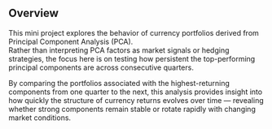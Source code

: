 ## Overview
This mini project explores the behavior of currency portfolios derived from Principal Component Analysis (PCA).  
Rather than interpreting PCA factors as market signals or hedging strategies, the focus here is on testing how persistent the top-performing principal components are across consecutive quarters.

By comparing the portfolios associated with the highest-returning components from one quarter to the next, this analysis provides insight into how quickly the structure of currency returns evolves over time — revealing whether strong components remain stable or rotate rapidly with changing market conditions.


